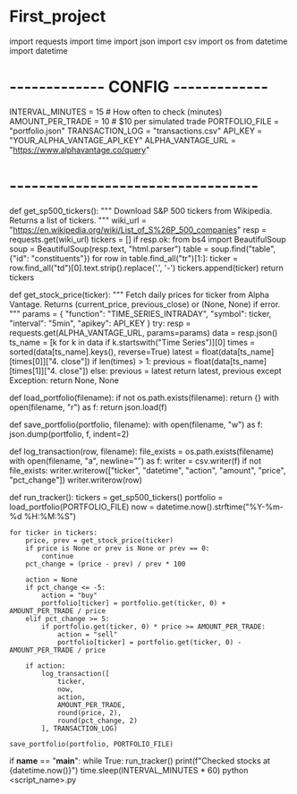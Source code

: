# First_project
import requests
import time
import json
import csv
import os
from datetime import datetime

# ------------- CONFIG -------------
INTERVAL_MINUTES = 15  # How often to check (minutes)
AMOUNT_PER_TRADE = 10  # $10 per simulated trade
PORTFOLIO_FILE = "portfolio.json"
TRANSACTION_LOG = "transactions.csv"
API_KEY = "YOUR_ALPHA_VANTAGE_API_KEY"
ALPHA_VANTAGE_URL = "https://www.alphavantage.co/query"
# ----------------------------------

def get_sp500_tickers():
    """
    Download S&P 500 tickers from Wikipedia.
    Returns a list of tickers.
    """
    wiki_url = "https://en.wikipedia.org/wiki/List_of_S%26P_500_companies"
    resp = requests.get(wiki_url)
    tickers = []
    if resp.ok:
        from bs4 import BeautifulSoup
        soup = BeautifulSoup(resp.text, "html.parser")
        table = soup.find("table", {"id": "constituents"})
        for row in table.find_all("tr")[1:]:
            ticker = row.find_all("td")[0].text.strip().replace('.', '-')
            tickers.append(ticker)
    return tickers

def get_stock_price(ticker):
    """
    Fetch daily prices for ticker from Alpha Vantage.
    Returns (current_price, previous_close) or (None, None) if error.
    """
    params = {
        "function": "TIME_SERIES_INTRADAY",
        "symbol": ticker,
        "interval": "5min",
        "apikey": API_KEY
    }
    try:
        resp = requests.get(ALPHA_VANTAGE_URL, params=params)
        data = resp.json()
        ts_name = [k for k in data if k.startswith("Time Series")][0]
        times = sorted(data[ts_name].keys(), reverse=True)
        latest = float(data[ts_name][times[0]]["4. close"])
        if len(times) > 1:
            previous = float(data[ts_name][times[1]]["4. close"])
        else:
            previous = latest
        return latest, previous
    except Exception:
        return None, None

def load_portfolio(filename):
    if not os.path.exists(filename):
        return {}
    with open(filename, "r") as f:
        return json.load(f)

def save_portfolio(portfolio, filename):
    with open(filename, "w") as f:
        json.dump(portfolio, f, indent=2)

def log_transaction(row, filename):
    file_exists = os.path.exists(filename)
    with open(filename, "a", newline="") as f:
        writer = csv.writer(f)
        if not file_exists:
            writer.writerow(["ticker", "datetime", "action", "amount", "price", "pct_change"])
        writer.writerow(row)

def run_tracker():
    tickers = get_sp500_tickers()
    portfolio = load_portfolio(PORTFOLIO_FILE)
    now = datetime.now().strftime("%Y-%m-%d %H:%M:%S")

    for ticker in tickers:
        price, prev = get_stock_price(ticker)
        if price is None or prev is None or prev == 0:
            continue
        pct_change = (price - prev) / prev * 100

        action = None
        if pct_change <= -5:
            action = "buy"
            portfolio[ticker] = portfolio.get(ticker, 0) + AMOUNT_PER_TRADE / price
        elif pct_change >= 5:
            if portfolio.get(ticker, 0) * price >= AMOUNT_PER_TRADE:
                action = "sell"
                portfolio[ticker] = portfolio.get(ticker, 0) - AMOUNT_PER_TRADE / price

        if action:
            log_transaction([
                ticker,
                now,
                action,
                AMOUNT_PER_TRADE,
                round(price, 2),
                round(pct_change, 2)
            ], TRANSACTION_LOG)

    save_portfolio(portfolio, PORTFOLIO_FILE)

if __name__ == "__main__":
    while True:
        run_tracker()
        print(f"Checked stocks at {datetime.now()}")
        time.sleep(INTERVAL_MINUTES * 60)
python <script_name>.py